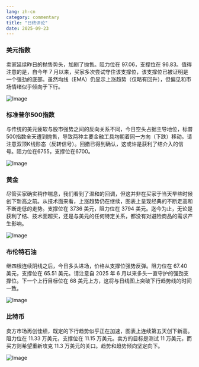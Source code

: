 ```yaml
---
lang: zh-cn
category: commentary
title: "日终评论"
date: 2025-09-23
---
```


### 美元指数

卖家延续昨日的抛售势头，加剧了抛售。阻力位在 97.06，支撑位在 96.83。值得注意的是，自今年 7 月以来，买家多次尝试守住该支撑位，该支撑位已被证明是一个强劲的底部。虽然均线（EMA）仍显示上涨趋势（仅略有回升），但偏见和市场情绪似乎倾向于下行。

![Image](https://markleighedu.github.io/img/Sep-2025/23-Sep-2025/usdindex.jpg)

### 标准普尔500指数

与传统的美元疲软与股市强势之间的反向关系不同，今日空头占据主导地位，标普500指数全天遭到抛售，导致两种主要金融工具均朝着同一方向（下跌）移动。请注意双顶K线形态（反转信号）。回撤已得到确认，这或许是获利了结介入的信号。阻力位在6755，支撑位在6700。

![Image](https://markleighedu.github.io/img/Sep-2025/23-Sep-2025/sp500.jpg)

### 黄金

尽管买家确实稍作喘息，我们看到了温和的回调，但这并非在买家于当天早些时候创下新高之前。从技术面来看，上涨趋势仍在继续，图表上呈现经典的不断走高和不断走低的走势。支撑位在 3736 美元，阻力位在 3794 美元。迄今为止，无论是获利了结、技术面超买，还是与美元的任何特定关系，都没有对避险商品的需求产生影响。

![Image](https://markleighedu.github.io/img/Sep-2025/23-Sep-2025/gold.jpg)

### 布伦特石油

继四根连续阴线之后，今日多头进场，价格从支撑位强势反弹。阻力位在 67.40 美元，支撑位在 65.51 美元。请注意自 2025 年 6 月以来多头一直守护的强劲支撑位。下一个上行目标位在 68 美元上方，这将与日线图上突破下行趋势线的时间一致。

![Image](https://markleighedu.github.io/img/Sep-2025/23-Sep-2025/brentoil.jpg)

### 比特币

卖方市场再创佳绩，既定的下行趋势似乎正在加速，图表上连续第五天创下新高。阻力位在 11.33 万美元，支撑位在 11.15 万美元。卖方的目标是测试 11 万美元，而买方则希望重新攻克 11.3 万美元的关口。趋势和趋势倾向坚定向下。

![Image](https://markleighedu.github.io/img/Sep-2025/23-Sep-2025/bitcoin.jpg)

